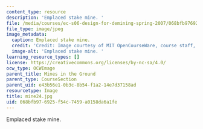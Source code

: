 ```yaml
---
content_type: resource
description: 'Emplaced stake mine. '
file: /media/courses/ec-s06-design-for-demining-spring-2007/068bfb976925f54c7459a0158da6a1fe_mine24.jpg
file_type: image/jpeg
image_metadata:
  caption: Emplaced stake mine.
  credit: 'Credit: Image courtesy of MIT OpenCourseWare, course staff, and students.'
  image-alt: 'Emplaced stake mine. '
learning_resource_types: []
license: https://creativecommons.org/licenses/by-nc-sa/4.0/
ocw_type: OCWImage
parent_title: Mines in the Ground
parent_type: CourseSection
parent_uid: e43b56e1-0b3c-8b54-f1a2-14e7d37158ad
resourcetype: Image
title: mine24.jpg
uid: 068bfb97-6925-f54c-7459-a0158da6a1fe
---
```

Emplaced stake mine. 